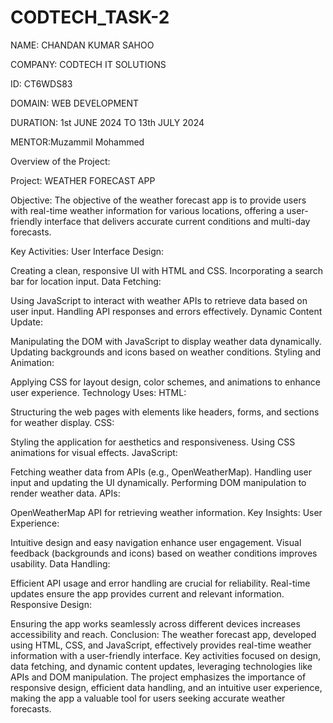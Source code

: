# CODTECH_TASK-2
NAME: CHANDAN KUMAR SAHOO

COMPANY: CODTECH IT SOLUTIONS

ID: CT6WDS83

DOMAIN: WEB DEVELOPMENT

DURATION: 1st JUNE 2024 TO 13th JULY 2024

MENTOR:Muzammil Mohammed

Overview of the Project:

Project: WEATHER FORECAST APP

Objective:
The objective of the weather forecast app is to provide users with real-time weather information for various locations, offering a user-friendly interface that delivers accurate current conditions and multi-day forecasts.

Key Activities:
User Interface Design:

Creating a clean, responsive UI with HTML and CSS.
Incorporating a search bar for location input.
Data Fetching:

Using JavaScript to interact with weather APIs to retrieve data based on user input.
Handling API responses and errors effectively.
Dynamic Content Update:

Manipulating the DOM with JavaScript to display weather data dynamically.
Updating backgrounds and icons based on weather conditions.
Styling and Animation:

Applying CSS for layout design, color schemes, and animations to enhance user experience.
Technology Uses:
HTML:

Structuring the web pages with elements like headers, forms, and sections for weather display.
CSS:

Styling the application for aesthetics and responsiveness.
Using CSS animations for visual effects.
JavaScript:

Fetching weather data from APIs (e.g., OpenWeatherMap).
Handling user input and updating the UI dynamically.
Performing DOM manipulation to render weather data.
APIs:

OpenWeatherMap API for retrieving weather information.
Key Insights:
User Experience:

Intuitive design and easy navigation enhance user engagement.
Visual feedback (backgrounds and icons) based on weather conditions improves usability.
Data Handling:

Efficient API usage and error handling are crucial for reliability.
Real-time updates ensure the app provides current and relevant information.
Responsive Design:

Ensuring the app works seamlessly across different devices increases accessibility and reach.
Conclusion:
The weather forecast app, developed using HTML, CSS, and JavaScript, effectively provides real-time weather information with a user-friendly interface. Key activities focused on design, data fetching, and dynamic content updates, leveraging technologies like APIs and DOM manipulation. The project emphasizes the importance of responsive design, efficient data handling, and an intuitive user experience, making the app a valuable tool for users seeking accurate weather forecasts.
